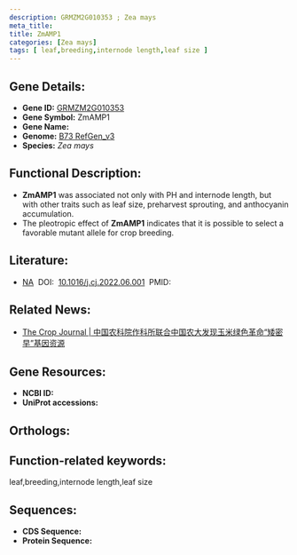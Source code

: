 ```yaml
---
description: GRMZM2G010353 ; Zea mays
meta_title:
title: ZmAMP1
categories: [Zea mays]
tags: [ leaf,breeding,internode length,leaf size ]
---
```


## Gene Details:
- **Gene ID:**	[GRMZM2G010353]()
- **Gene Symbol:** ZmAMP1
- **Gene Name:** 
- **Genome:** [B73 RefGen_v3]()
- **Species:** *Zea mays*

## Functional Description:
   - **ZmAMP1** was associated not only with PH and internode length, but with other traits such as leaf size, preharvest sprouting, and anthocyanin accumulation.
   - The pleotropic effect of **ZmAMP1** indicates that it is possible to select a favorable mutant allele for crop breeding.

## Literature:
   - [NA]( https://www.sciencedirect.com/science/article/pii/S2214514122001350)&nbsp;&nbsp;DOI:&nbsp;&nbsp;[10.1016/j.cj.2022.06.001](https://www.sciencedirect.com/science/article/pii/S2214514122001350)&nbsp;&nbsp;PMID:&nbsp;&nbsp;[](https://pubmed.ncbi.nlm.nih.gov//)

## Related News:
   - [The Crop Journal | 中国农科院作科所联合中国农大发现玉米绿色革命“矮密早”基因资源](https://mp.weixin.qq.com/s?__biz=Mzg3MDEwNDEyMg==&mid=2247534343&idx=6&sn=cad9284bf85f0baafd0ab838c24afab5&chksm=ce90ea52f9e763443e4c32955572d382f585557e0fd78b2c1b08c4a5c158f24869d276676da5&scene=27#wechat_redirect)

## Gene Resources:
- **NCBI ID:** [](https://www.ncbi.nlm.nih.gov/gene/?term=)
- **UniProt accessions:** [](https://www.uniprot.org/uniprotkb//entry)

## Orthologs:

## Function-related keywords:
leaf,breeding,internode length,leaf size

## Sequences:
- **CDS Sequence:**
- **Protein Sequence:**
